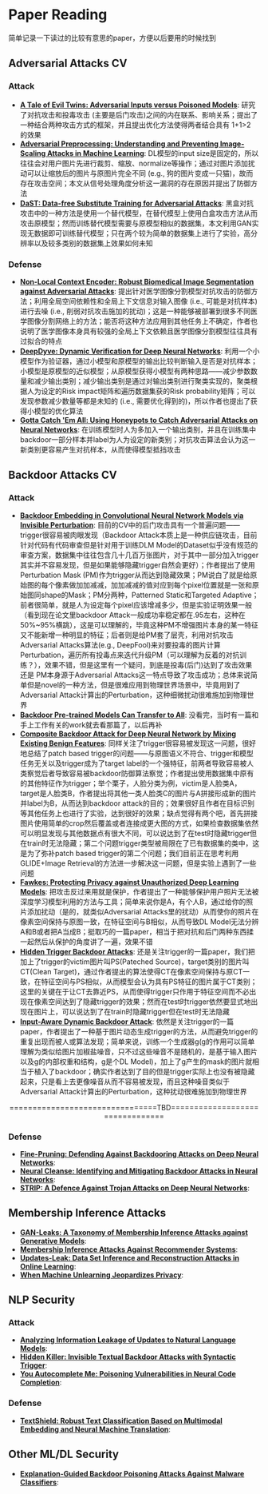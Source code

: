 # Paper Reading

简单记录一下读过的比较有意思的paper，方便以后要用的时候找到

## Adversarial Attacks CV

### Attack

- [**A Tale of Evil Twins: Adversarial Inputs versus Poisoned Models**](https://arxiv.org/abs/1911.01559): 研究了对抗攻击和投毒攻击 (主要是后门攻击)之间的内在联系、影响关系；提出了一种结合两种攻击方式的框架，并且提出优化方法使得两者结合具有 1+1>2​ 的效果
- [**Adversarial Preprocessing: Understanding and Preventing Image-Scaling Attacks in Machine Learning**](https://www.usenix.org/conference/usenixsecurity20/presentation/quiring): DL模型的input size是固定的，所以往往会对用户图片先进行裁剪、缩放、normalize等操作；通过对图片添加扰动可以让缩放后的图片与原图片完全不同 (e.g., 狗的图片变成一只猫)，故而存在攻击空间；本文从信号处理角度分析这一漏洞的存在原因并提出了防御方法
- [**DaST: Data-free Substitute Training for Adversarial Attacks**](https://arxiv.org/abs/2003.12703): 黑盒对抗攻击中的一种方法是使用一个替代模型，在替代模型上使用白盒攻击方法从而攻击原模型；然而训练替代模型需要与原模型相似的数据集，本文利用GAN实现无数据即可训练替代模型；只在两个较为简单的数据集上进行了实验，高分辨率以及较多类别的数据集上效果如何未知

### Defense

- [**Non-Local Context Encoder: Robust Biomedical Image Segmentation against Adversarial Attacks**](https://arxiv.org/abs/1904.12181): 提出针对医学图像分割模型对抗攻击的防御方法；利用全局空间依赖性和全局上下文信息对输入图像 (i.e., 可能是对抗样本)进行去噪 (i.e., 削弱对抗攻击施加的扰动)；这是一种能够被部署到很多不同医学图像分割网络上的方法；能否将这种方法应用到其他任务上不确定，作者也说明了医学图像本身具有较强的全局上下文依赖且医学图像分割模型往往具有过拟合的特点
- [**DeepDyve: Dynamic Verification for Deep Neural Networks**](https://arxiv.org/abs/2009.09663): 利用一个小模型作为验证器，通过小模型和原模型的输出比较判断输入是否是对抗样本；小模型是原模型的近似模型；从原模型获得小模型有两种思路——减少参数数量和减少输出类别；减少输出类别是通过对输出类别进行聚类实现的，聚类根据人为设定的Risk impact矩阵和遍历数据集获的Risk probability矩阵；可以发现参数减少数量等都是未知的 (i.e., 需要优化得到的)，所以作者也提出了获得小模型的优化算法
- [**Gotta Catch 'Em All: Using Honeypots to Catch Adversarial Attacks on Neural Networks**](https://arxiv.org/abs/1904.08554): 在训练模型时人为多加入一个输出类别，并且在训练集中backdoor一部分样本并label为人为设定的新类别；对抗攻击算法会认为这一新类别更容易产生对抗样本，从而使得模型抵挡攻击



## Backdoor Attacks CV

### Attack

- [**Backdoor Embedding in Convolutional Neural Network Models via Invisible Perturbation**](https://arxiv.org/abs/1808.10307): 目前的CV中的后门攻击具有一个普遍问题——trigger很容易被肉眼发现（Backdoor Attack本质上是一种供应链攻击，目前针对代码有代码审查但是针对用于训练DLM Model的Dataset似乎没有规范的审查方案，数据集中往往包含几十几百万张图片，对于其中一部分加入trigger其实并不容易发现，但是如果能够隐藏trigger自然会更好）；作者提出了使用Perturbation Mask (PM)作为trigger从而达到隐藏效果；PM说白了就是给原始图的每个像素做加加减减，加加减减的值对应到每个pixel位置就是一张和原始图同shape的Mask；PM分两种，Patterned Static和Targeted Adaptive；前者很简单，就是人为设定每个pixel应该增减多少，但是实验证明效果一般（看到现在论文里backdoor Attack一般成功率稳定都在.95左右，这种在50%~95%横跳），这是可以理解的，毕竟这种PM不增强图片本身的某一特征又不能新增一种明显的特征；后者则是给PM套了层壳，利用对抗攻击Adversarial Attacks算法(e.g., DeepFool)来对要投毒的图片计算Perturbation，遍历所有投毒点来迭代升级PM（可以理解为反着的对抗训练？），效果不错，但是这里有一个疑问，到底是投毒(后门)达到了攻击效果 还是 PM本身源于Adversarial Attacks这一特点导致了攻击成功；总体来说简单但是novel的一种方法，但是很难应用到物理世界场景中，毕竟用到了Adversarial Attack计算出的Perturbation，这种细微扰动很难施加到物理世界
- [**Backdoor Pre-trained Models Can Transfer to All**](https://arxiv.org/abs/2111.00197): 没看完，当时有一篇和手上工作有关的work就去看那篇了，以后再补
- [**Composite Backdoor Attack for Deep Neural Network by Mixing Existing Benign Features**](https://dl.acm.org/doi/10.1145/3372297.3423362): 同样关注了trigger很容易被发现这一问题，很好地总结了patch based trigger的问题——与原图语义不符合、trigger和模型任务无关以及trigger成为了target label的一个强特征，前两者导致容易被人类察觉后者导致容易被backdoor防御算法察觉；作者提出使用数据集中原有的其他特征作为trigger；举个栗子，人脸分类为例，victim是人脸类A，target是人脸类B，作者提出将其他一类人脸类C的图片与A拼接形成新的图片并label为B，从而达到backdoor attack的目的；效果很好且作者在目标识别等其他任务上也进行了实验，达到很好的效果；缺点觉得有两个吧，首先拼接图片使用简单的crop然后覆盖或者连接成更大图的方式，如果检查数据集依然可以明显发现与其他数据点有很大不同，可以说达到了在test时隐藏trigger但在train时无法隐藏；第二个问题trigger类型被局限在了已有数据集的类中，这是为了弥补patch based trigger的第二个问题；我们目前正在思考利用GLIDE+Image Retrieval的方法进一步解决这一问题，但是实验上遇到了一些问题
- [**Fawkes: Protecting Privacy against Unauthorized Deep Learning Models**](https://www.usenix.org/conference/usenixsecurity20/presentation/shan): 把攻击反过来用就是保护，作者提出了一种能够保护用户照片无法被深度学习模型利用的方法与工具；简单来说你是A，有个人B，通过给你的照片添加扰动（是的，就类似Adversarial Attacks里的扰动）从而使你的照片在像素空间保持与原图一致，在特征空间与B相似，从而导致DL Model无法分辨A和B或者把A当成B；挺取巧的一篇paper，相当于把对抗和后门两种东西揉一起然后从保护的角度讲了一遍，效果不错
- [**Hidden Trigger Backdoor Attacks**](https://arxiv.org/abs/1910.00033): 还是关注trigger的一篇paper，我们把加上了trigger的victim图片叫PS(Pateched Source)，target类别的图片叫CT(Clean Target)，通过作者提出的算法使得CT在像素空间保持与原CT一致，在特征空间与PS相似，从而模型会认为具有PS特征的图片属于CT类别；这里的关键在于让CT去靠近PS，从而使得trigger只作用于特征空间而不必出现在像素空间达到了隐藏trigger的效果；然而在test时trigger依然要显式地出现在图片上，可以说达到了在train时隐藏trigger但在test时无法隐藏
- [**Input-Aware Dynamic Backdoor Attack**](https://arxiv.org/abs/2010.08138): 依然是关注trigger的一篇paper，作者提出了一种基于图片动态生成trigger的方法，从而避免trigger的重复出现而被人或算法发现；简单来说，训练一个生成器g(g的作用可以简单理解为类似给图片加椒盐噪音，只不过这些噪音不是随机的，是基于输入图片以及g的内部权重和结构，g是个DL Model)，加上了g产生的mask的图片就相当于植入了backdoor；确实作者达到了目的但是trigger实际上也没有被隐藏起来，只是看上去更像噪音从而不容易被发现，而且这种噪音类似于Adversarial Attack计算出的Perturbation，这种扰动很难施加到物理世界



<center>================================TBD================================</center>

### Defense

- [**Fine-Pruning: Defending Against Backdooring Attacks on Deep Neural Networks**](https://arxiv.org/abs/1805.12185):
- [**Neural Cleanse: Identifying and Mitigating Backdoor Attacks in Neural Networks**](https://people.cs.uchicago.edu/~ravenben/publications/pdf/backdoor-sp19.pdf): 
- [**STRIP: A Defence Against Trojan Attacks on Deep Neural Networks**](https://arxiv.org/abs/1902.06531): 



## Membership Inference Attacks

- [**GAN-Leaks: A Taxonomy of Membership Inference Attacks against Generative Models**](https://arxiv.org/abs/1909.03935):
- [**Membership Inference Attacks Against Recommender Systems**](https://arxiv.org/abs/2109.08045): 
- [**Updates-Leak: Data Set Inference and Reconstruction Attacks in Online Learning**](https://arxiv.org/abs/1904.01067): 
- [**When Machine Unlearning Jeopardizes Privacy**](https://arxiv.org/abs/2005.02205): 



## NLP Security

### Attack

- [**Analyzing Information Leakage of Updates to Natural Language Models**](https://arxiv.org/abs/1912.07942):
- [**Hidden Killer: Invisible Textual Backdoor Attacks with Syntactic Trigger**](https://arxiv.org/abs/2105.12400): 
- [**You Autocomplete Me: Poisoning Vulnerabilities in Neural Code Completion**](https://arxiv.org/abs/2007.02220): 

### Defense

- [**TextShield: Robust Text Classification Based on Multimodal Embedding and Neural Machine Translation**](https://www.usenix.org/conference/usenixsecurity20/presentation/li-jinfeng): 



## Other ML/DL Security

- [**Explanation-Guided Backdoor Poisoning Attacks Against Malware Classifiers**](https://www.usenix.org/conference/usenixsecurity21/presentation/severi): 